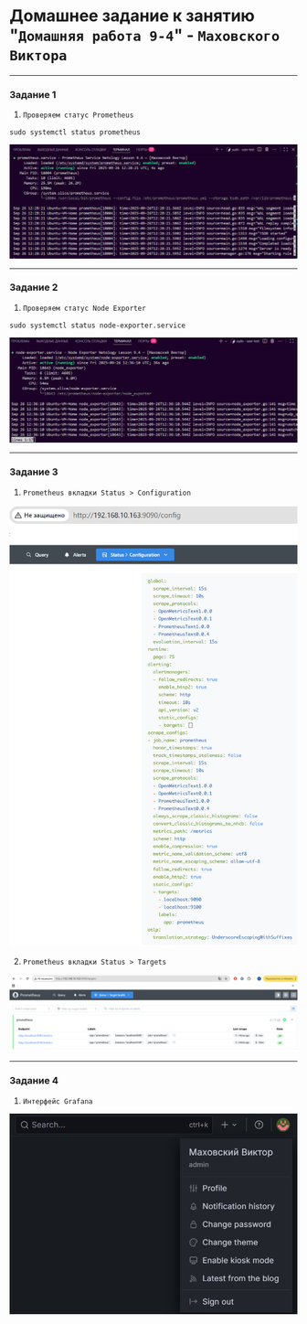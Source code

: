 # Домашнее задание к занятию "`Домашняя работа 9-4`" - `Маховского Виктора`

---

### Задание 1

1. `Проверяем статус Prometheus`
```
sudo systemctl status prometheus
```
![Скриншот-1](img/HW-9-4-01.png)

---

### Задание 2

1. `Проверяем статус Node Exporter`
```
sudo systemctl status node-exporter.service
```
![Скриншот-2](img/HW-9-4-02.png)

---

### Задание 3

1. `Prometheus вкладки Status > Configuration`

![Скриншот-3](img/HW-9-4-03.png)

2. `Prometheus вкладки Status > Targets`

![Скриншот-4](img/HW-9-4-04.png)

---

### Задание 4

1. `Интерфейс Grafana`

![Скриншот-5](img/HW-9-4-05.png)
